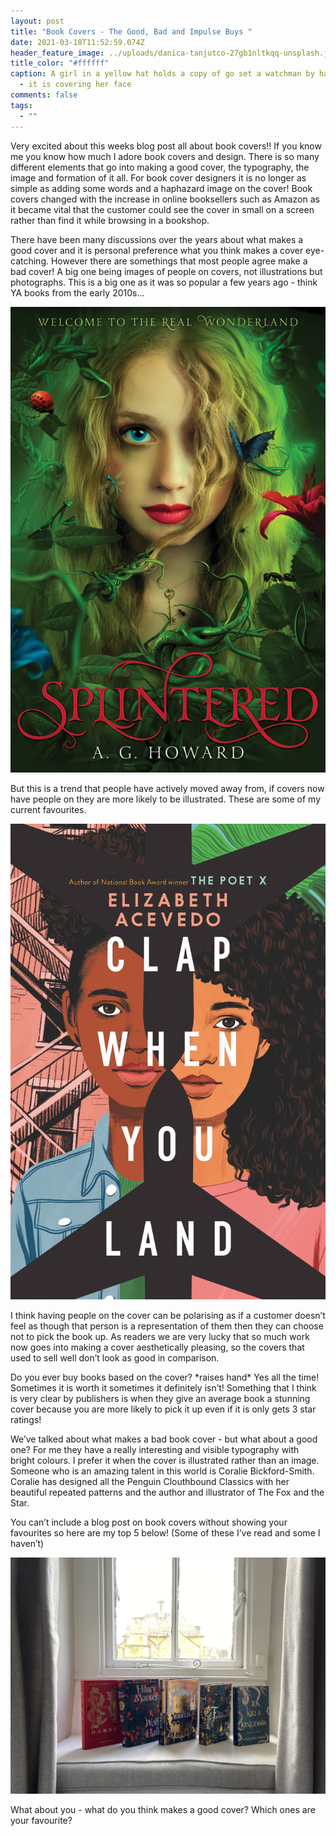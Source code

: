 ```yaml
---
layout: post
title: "Book Covers - The Good, Bad and Impulse Buys "
date: 2021-03-18T11:52:59.074Z
header_feature_image: ../uploads/danica-tanjutco-27gb1nltkqq-unsplash.jpg
title_color: "#ffffff"
caption: A girl in a yellow hat holds a copy of go set a watchman by harper lee
  - it is covering her face
comments: false
tags:
  - ""
---
```

Very excited about this weeks blog post all about book covers!! If you know me you know how much I adore book covers and design. There is so many different elements that go into making a good cover, the typography, the image and formation of it all. For book cover designers it is no longer as simple as adding some words and a haphazard image on the cover! Book covers changed with the increase in online booksellers such as Amazon as it became vital that the customer could see the cover in small on a screen rather than find it while browsing in a bookshop. 

There have been many discussions over the years about what makes a good cover and it is personal preference what you think makes a cover eye-catching. However there are somethings that most people agree make a bad cover! A big one being images of people on covers, not illustrations but photographs. This is a big one as it was so popular a few years ago - think YA books from the early 2010s… 

![A copy of Splintered - it is a green cover with a girls face ](../uploads/splintered.jpg)

But this is a trend that people have actively moved away from, if covers now have people on they are more likely to be illustrated. These are some of my current favourites.

![a copy of Clap when you land - two illustrated faces ](../uploads/sub-buzz-5094-1608511484-18.jpg)

I think having people on the cover can be polarising as if a customer doesn’t feel as though that person is a representation of them then they can choose not to pick the book up. As readers we are very lucky that so much work now goes into making a cover aesthetically pleasing, so the covers that used to sell well don’t look as good in comparison.

Do you ever buy books based on the cover? \*raises hand\* Yes all the time! Sometimes it is worth it sometimes it definitely isn’t! Something that I think is very clear by publishers is when they give an average book a stunning cover because you are more likely to pick it up even if it is only gets 3 star ratings!

We’ve talked about what makes a bad book cover - but what about a good one? For me they have a really interesting and visible typography with bright colours. I prefer it when the cover is illustrated rather than an image. Someone who is an amazing talent in this world is Coralie Bickford-Smith. Coralie has designed all the Penguin Clouthbound Classics with her beautiful repeated patterns and the author and illustrator of The Fox and the Star.  

You can’t include a blog post on book covers without showing your favourites so here are my top 5 below! (Some of these I’ve read and some I haven’t) 

![Hamnet, Wolf Hall, A Court of Miracles, The Familiars and To Kill a Kingdom](../uploads/img_9786.jpeg)

What about you - what do you think makes a good cover? Which ones are your favourite?